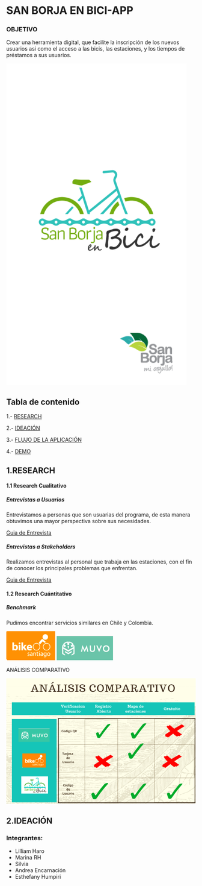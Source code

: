# SAN BORJA EN BICI-APP

### **OBJETIVO**
Crear una herramienta digital, que facilite la inscripción de los nuevos usuarios asi como el acceso a las bicis, las estaciones, y los tiempos de préstamos a sus usuarios.

![preview](assets/docs/splash.png)
## Tabla de contenido

1.- [RESEARCH](#research)

2.- [IDEACIÓN](#ideación)

3.- [FLUJO DE LA APLICACIÓN](#flujo-de-la-aplicación)

4.- [DEMO](#demo)


## 1.RESEARCH
#### 1.1 Research Cualitativo
##### Entrevistas a Usuarios

Entrevistamos a personas que son usuarias del programa, de esta manera obtuvimos una mayor perspectiva sobre sus necesidades.

[Guia de Entrevista](https://drive.google.com/open?id=17Os8dzaBTSFZMH6QHepuYRktR5VMdTaL)
##### Entrevistas a Stakeholders

Realizamos entrevistas al personal que trabaja en las estaciones, con el fin de conocer los principales problemas que enfrentan.

[Guia de Entrevista](https://drive.google.com/open?id=1v3Nutu8r5T4txjRUiTrCp0kmg5zeR_O1)

#### 1.2 Research Cuántitativo
##### Benchmark 

Pudimos encontrar servicios similares en Chile y Colombia.

![logo](assets/docs/benchmark.png)
![logo](assets/docs/benchmark02.PNG)

ANÁLISIS COMPARATIVO

![](assets/docs/cuadro.PNG) 



## 2.IDEACIÓN
    

 ### Integrantes:

- Lilliam Haro
- Marina RH
- Silvia 
- Andrea Encarnación 
- Esthefany Humpiri 
